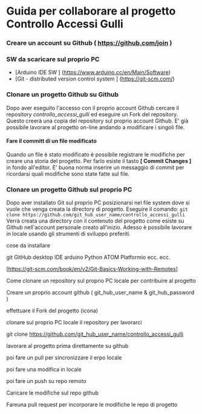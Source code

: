 # Guida per collaborare al progetto Controllo Accessi Gulli

### Creare un account su  Github ( https://github.com/join )
### SW da scaricare sul proprio PC

- [Arduino IDE SW ] (https://www.arduino.cc/en/Main/Software)
- [Git - distributed version control system ] (https://git-scm.com/)

### Clonare un progetto Github su Github
Dopo aver eseguito l'accesso con il proprio account Github cercare il repository *controllo_accessi_gulli* ed eseguire un Fork del repository.
Questo creerà una copia del repository sul proprio account Github. E' già possibile lavorare al progetto on-line andando a modificare i singoli file.
#### Fare il committ di un file modificato
Quando un file è stato modificato è possibile registrare le modifiche per creare una storia del progetto. Per farlo esiste il tasto **[ Commit Changes ]** in fondo all'editor. E' buona norma inserire un messaggio di commit per ricordarsi quali modifiche sono state fatte sul file.



### Clonare un progetto Github sul proprio PC
Dopo aver installato Git sul proprio PC posizionarsi nel file system dove si vuole che venga creata la directory di progetto.
Eseguire il comando: 
 `git clone https://github.com/git_hub_user_name/controllo_accessi_gulli`
Verrà creata una directory con il contenuto del progetto come esiste su Github nell'account personale creato all'inizio. Adesso è possibile lavorare in locale usando gli strumenti di sviluppo preferiti.


cose da installare

git
GitHub  desktop
IDE arduino
Python
ATOM
Platformio ecc. ecc.

[https://git-scm.com/book/en/v2/Git-Basics-Working-with-Remotes]

Come clonare un repository sul proprio PC locale per contribuire al progetto

Creare un proprio  account github ( git_hub_user_name & git_hub_password )

effettuare il Fork del progetto (icona)

clonare sul proprio PC locale il repository per lavorarci

git clone https://github.com/git_hub_user_name/controllo_accessi_gulli


lavorare al progetto prima direttamente su github 

poi fare un pull per sincronizzare il erpo locale

poi fare una modifica in locale

poi fare un push su repo remoto


Caricare le modifiche sul repo github

Fareuna pull request per incorporare le modifiche le repo di progetto




